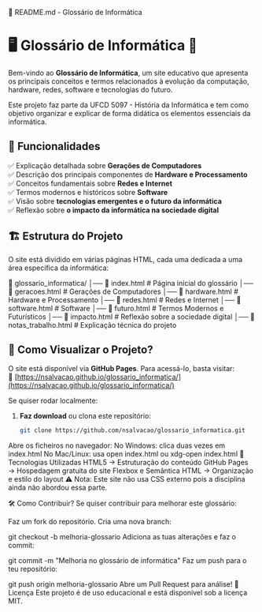 
📖 README.md - Glossário de Informática


# 🖥️ Glossário de Informática 📘

Bem-vindo ao **Glossário de Informática**, um site educativo que apresenta os principais conceitos e termos relacionados à evolução da computação, hardware, redes, software e tecnologias do futuro. 

Este projeto faz parte da UFCD 5097 - História da Informática e tem como objetivo organizar e explicar de forma didática os elementos essenciais da informática.

## 🌟 Funcionalidades

✅ Explicação detalhada sobre **Gerações de Computadores**  
✅ Descrição dos principais componentes de **Hardware e Processamento**  
✅ Conceitos fundamentais sobre **Redes e Internet**  
✅ Termos modernos e históricos sobre **Software**  
✅ Visão sobre **tecnologias emergentes e o futuro da informática**  
✅ Reflexão sobre **o impacto da informática na sociedade digital**  

## 🏗️ Estrutura do Projeto

O site está dividido em várias páginas HTML, cada uma dedicada a uma área específica da informática:

📂 glossario_informatica/ │── 📜 index.html # Página inicial do glossário │── 📜 geracoes.html # Gerações de Computadores │── 📜 hardware.html # Hardware e Processamento │── 📜 redes.html # Redes e Internet │── 📜 software.html # Software │── 📜 futuro.html # Termos Modernos e Futurísticos │── 📜 impacto.html # Reflexão sobre a sociedade digital │── 📜 notas_trabalho.html # Explicação técnica do projeto 



## 🚀 Como Visualizar o Projeto?

O site está disponível via **GitHub Pages**. Para acessá-lo, basta visitar:  
🔗 [https://nsalvacao.github.io/glossario_informatica/](https://nsalvacao.github.io/glossario_informatica/)

Se quiser rodar localmente:

1. **Faz download** ou clona este repositório:
   ```sh
   git clone https://github.com/nsalvacao/glossario_informatica.git
Abre os ficheiros no navegador:
No Windows: clica duas vezes em index.html
No Mac/Linux: usa open index.html ou xdg-open index.html
🔧 Tecnologias Utilizadas
HTML5 → Estruturação do conteúdo
GitHub Pages → Hospedagem gratuita do site
Flexbox e Semântica HTML → Organização e estilo do layout
⚠️ Nota: Este site não usa CSS externo pois a disciplina ainda não abordou essa parte.

🛠️ Como Contribuir?
Se quiser contribuir para melhorar este glossário:

Faz um fork do repositório.
Cria uma nova branch:


git checkout -b melhoria-glossario
Adiciona as tuas alterações e faz o commit:


git commit -m "Melhoria no glossário de informática"
Faz um push para o teu repositório:


git push origin melhoria-glossario
Abre um Pull Request para análise!
📝 Licença
Este projeto é de uso educacional e está disponível sob a licença MIT.

